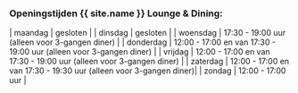 ### Openingstijden {{ site.name }} Lounge & Dining:

| maandag | gesloten |
| dinsdag | gesloten |
| woensdag | <time>17:30</time> - <time>19:00</time> uur (alleen voor 3-gangen diner) |
| donderdag | <time>12:00</time> - <time>17:00</time> en van <time>17:30</time> - <time>19:00</time> uur (alleen voor 3-gangen diner) |
| vrijdag | <time>12:00</time> - <time>17:00</time> en van <time>17:30</time> - <time>19:00</time> uur (alleen voor 3-gangen diner) |
| zaterdag | <time>12:00</time> - <time>17:00</time> en van <time>17:30</time> - <time>19:30</time> uur (alleen voor 3-gangen diner)|
| zondag | <time>12:00</time> - <time>17:00</time> uur |
